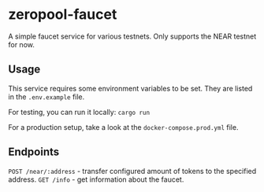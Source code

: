 # zeropool-faucet

A simple faucet service for various testnets. Only supports the NEAR testnet for now.

## Usage
This service requires some environment variables to be set. They are listed in the `.env.example` file.

For testing, you can run it locally:
`cargo run`

For a production setup, take a look at the `docker-compose.prod.yml` file.


## Endpoints
`POST /near/:address` - transfer configured amount of tokens to the specified address.
`GET /info` - get information about the faucet.